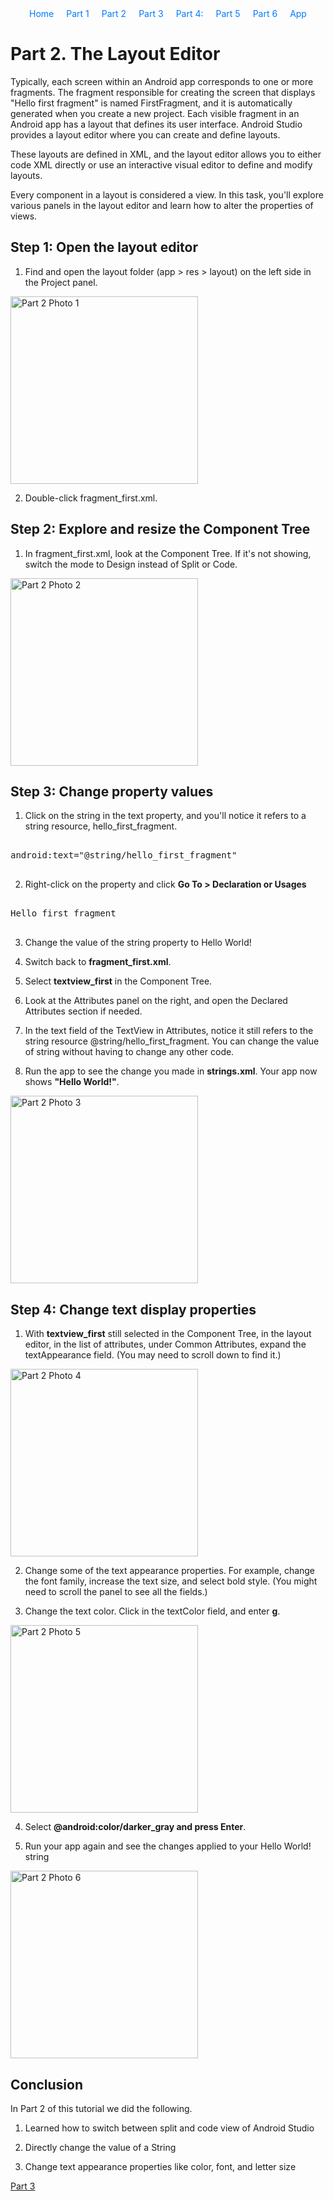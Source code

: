 <div style="margin-bottom: 20px;">
    <style>
        #navigation ul {
            list-style: none;
            padding: 0;
            margin: 0;
            display: flex;
            flex-direction: row;
            justify-content: center; /* Center the navigation */
        }
        #navigation ul li {
            margin: 0 10px; /* Add some space between the links */
        }
        #navigation ul li a {
            text-decoration: none; /* Optional: removes underline from links */
            color: #007bff; /* Optional: sets link color */
        }
    </style>
    <nav id="navigation">
        <ul>
            <li><a href="/">Home</a></li>
            <li><a href="tutorial/1.md">Part 1</a></li>
            <li><a href="tutorial/2.md">Part 2</a></li>
            <li><a href="tutorial/3.md">Part 3</a></li>
            <li><a href="tutorial/4.md">Part 4:</a></li>
            <li><a href="tutorial/5.md">Part 5</a></li>
            <li><a href="tutorial/6.md">Part 6</a></li>
            <li><a href="#android-app">App</a></li>
        </ul>
    </nav>
</div>


# Part 2. The Layout Editor

Typically, each screen within an Android app corresponds to one or more fragments. The fragment responsible for creating the screen that displays "Hello first fragment" is named FirstFragment, and it is automatically generated when you create a new project. Each visible fragment in an Android app has a layout that defines its user interface. Android Studio provides a layout editor where you can create and define layouts.

These layouts are defined in XML, and the layout editor allows you to either code XML directly or use an interactive visual editor to define and modify layouts.

Every component in a layout is considered a view. In this task, you'll explore various panels in the layout editor and learn how to alter the properties of views.


## Step 1: Open the layout editor

1. Find and open the layout folder (app > res > layout) on the left side in the Project panel.

<img src="/Group-41/docs/images/Part2_photo1.png" alt="Part 2 Photo 1" width="300"/>


2. Double-click fragment_first.xml.



## Step 2: Explore and resize the Component Tree

1. In fragment_first.xml, look at the Component Tree. If it's not showing, switch the mode to Design instead of Split or Code.



<img src="/Group-41/docs/images/Part2_photo2.png" alt="Part 2 Photo 2" width="300"/>



## Step 3: Change property values


1. Click on the string in the text property, and you'll notice it refers to a string resource, hello_first_fragment.

<pre>

android:text="@string/hello_first_fragment"

</pre>

2. Right-click on the property and click **Go To > Declaration or Usages**


<pre>

<string name="hello_first_fragment">Hello first fragment</string>

</pre>

3. Change the value of the string property to Hello World!



4. Switch back to **fragment_first.xml**.



5. Select **textview_first** in the Component Tree.



6. Look at the Attributes panel on the right, and open the Declared Attributes section if needed.



7. In the text field of the TextView in Attributes, notice it still refers to the string resource @string/hello_first_fragment. You can change the value of string without having to change any other code. 



8. Run the app to see the change you made in **strings.xml**. Your app now shows **"Hello World!"**.



<img src="/Group-41/docs/images/Part2_photo3.png" alt="Part 2 Photo 3" width="300"/>


## Step 4: Change text display properties



1. With **textview_first** still selected in the Component Tree, in the layout editor, in the list of attributes, under Common Attributes, expand the textAppearance field. (You may need to scroll down to find it.)


<img src="/Group-41/docs/images/Part2_photo4.png" alt="Part 2 Photo 4" width="300"/>



2. Change some of the text appearance properties. For example, change the font family, increase the text size, and select bold style. (You might need to scroll the panel to see all the fields.)


3. Change the text color. Click in the textColor field, and enter **g**.

<img src="/Group-41/docs/images/Part2_photo5.png" alt="Part 2 Photo 5" width="300"/>


4. Select **@android:color/darker_gray and press Enter**.



5. Run your app again and see the changes applied to your Hello World! string

<img src="/Group-41/docs/images/Part2_photo6.png" alt="Part 2 Photo 6" width="300"/>

## Conclusion 

In Part 2 of this tutorial we did the following. 

1. Learned how to switch between split and code view of Android Studio

2. Directly change the value of a String

3. Change text appearance properties like color, font, and letter size


[Part 3](/Group-41/docs/tutorial/3)




